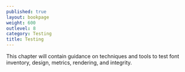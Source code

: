 ```yaml
---
published: true
layout: bookpage
weight: 600
outlevel: 8
category: Testing
title: Testing
---
```


This chapter will contain guidance on techniques and tools to test font inventory, design, metrics, rendering, and integrity.

